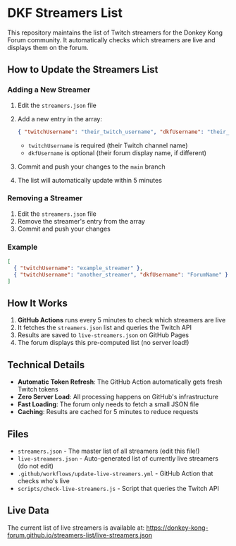 # DKF Streamers List

This repository maintains the list of Twitch streamers for the Donkey Kong Forum community. It automatically checks which streamers are live and displays them on the forum.

## How to Update the Streamers List

### Adding a New Streamer

1. Edit the `streamers.json` file
2. Add a new entry in the array:
   ```json
   { "twitchUsername": "their_twitch_username", "dkfUsername": "their_forum_username" }
   ```
   - `twitchUsername` is required (their Twitch channel name)
   - `dkfUsername` is optional (their forum display name, if different)

3. Commit and push your changes to the `main` branch
4. The list will automatically update within 5 minutes

### Removing a Streamer

1. Edit the `streamers.json` file
2. Remove the streamer's entry from the array
3. Commit and push your changes

### Example

```json
[
  { "twitchUsername": "example_streamer" },
  { "twitchUsername": "another_streamer", "dkfUsername": "ForumName" }
]
```

## How It Works

1. **GitHub Actions** runs every 5 minutes to check which streamers are live
2. It fetches the `streamers.json` list and queries the Twitch API
3. Results are saved to `live-streamers.json` on GitHub Pages
4. The forum displays this pre-computed list (no server load!)

## Technical Details

- **Automatic Token Refresh**: The GitHub Action automatically gets fresh Twitch tokens
- **Zero Server Load**: All processing happens on GitHub's infrastructure
- **Fast Loading**: The forum only needs to fetch a small JSON file
- **Caching**: Results are cached for 5 minutes to reduce requests

## Files

- `streamers.json` - The master list of all streamers (edit this file!)
- `live-streamers.json` - Auto-generated list of currently live streamers (do not edit)
- `.github/workflows/update-live-streamers.yml` - GitHub Action that checks who's live
- `scripts/check-live-streamers.js` - Script that queries the Twitch API

## Live Data

The current list of live streamers is available at:
https://donkey-kong-forum.github.io/streamers-list/live-streamers.json